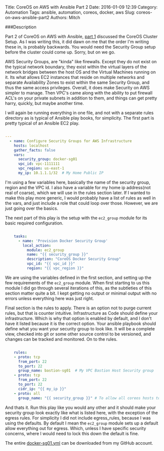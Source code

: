Title: CoreOS on AWS with Ansible Part 2
Date: 2016-01-09 12:39
Category: Automation
Tags: ansible, automation, coreos, docker, aws
Slug: coreos-on-aws-ansible-part2
Authors: Mitch

###Description

Part 2 of CoreOS on AWS with Ansible, [part 1]({filename}coreos-on-aws-ansible-part1.md) discussed the CoreOS Cluster Setup.  As I was writing this, it did dawn on me that the order I'm writing these in, is probably backwards.  You would need the Security Group setup before the cluster could come up.  Sorry, but on we go.

AWS Security Groups, are "kinda" like firewalls.  Except they do not exist on the typical network boundary, they exist within the virtual layers of the network bridges between the host OS and the Virtual Machines running on it.  Its what allows EC2 instances that reside on multiple networks and separate Availability Zones to exist within the same Security Group, and thus the same access privileges.  Overall, it does make Security on AWS simpler to manage.  Then VPC's came along with the ability to put firewall ACL's on your private subnets in addition to them, and things can get pretty harry, quickly, but maybe another time.

I will again be running everything in one file, and not with a separate rules directory as is typical of Ansible play books, for simplicity.  The first part is pretty typical of an Ansible EC2 play.

```yaml

---
  - name: Configure Security Groups for AWS Infrastructure
    hosts: localhost
    gather_facts: false
    vars:
      security_group: docker-sg01
      vpc_id: vpc-1111111
      vpc_region: us-east-1
      my_ip: 10.1.1.1/32  # My Home Public IP

```

I'm using a few variables here, basically the name of the security group, region and the VPC id.  I also have a variable for my home ip address(not real of coarse), which we will use in the rules section later.  If I wanted to make this play more generic, I would probably have a list of rules as well in the vars, and just include a role that could loop over those.  However, we are just going over the basics.

The next part of this play is the setup with the `ec2_group` module for its basic required configuration.

```yaml

    tasks:
      - name: 'Provision Docker Security Group'
        local_action:
          module: ec2_group
          name: "{{ security_group }}"
          description: "CoreOS Docker Security Group"
          vpc_id: "{{ vpc_id }}"
          region: "{{ vpc_region }}"  

```

We are using the variables defined in the first section, and setting up the few requirements of the `ec2_group` module.  When first starting to us this module I did go through several iterations of this,  as the subtleties of this section matter quite a bit.  I kept getting no output or minimal output with no errors unless everything here was just right.  

Final section is the rules to apply.  There is an option not to purge current rules, but that is
counter intuitive.  Infrastructure as Code should define your infrastructure.  Which is why that option is enabled by default, and I don't have it listed because it is the correct option.  Your ansible playbook should define what you want your security group to look like.  It will be a complete view, checked into git or some other source control to be versioned, and changes can be tracked and monitored. On to the rules.

```yaml

    rules:
    - proto: tcp
      from_port: 22
      to_port: 22
      group_name: bastion-sg01  # My VPC Bastion Host Security group
    - proto: tcp
      from_port: 22
      to_port: 22
      cidr_ip: "{{ my_ip }}"
    - proto: all
      group_name: "{{ security_group }}" # To allow all coreos hosts to talk

```

And thats it.   Run this play like you would any other and it should make your security group look exactly like what is listed here, with the exception of the egress rules.  For simplicity I did not include egress_rules, because I was using the defaults.  By default I mean the `ec2_group` module sets up a default allow everything out for egress.  Which, unless I have specific security concerns, where I would need to lock this down the default is fine. 

The entire [docker-sg01.yml](https://github.com/undeadops/scripts/blob/master/ansible/docker-sg01.yml) can be downloaded from my GitHub account.  
